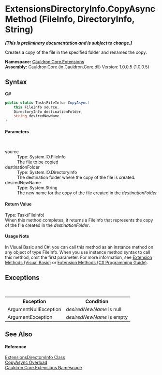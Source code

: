 # ExtensionsDirectoryInfo.CopyAsync Method (FileInfo, DirectoryInfo, String)
 _**\[This is preliminary documentation and is subject to change.\]**_

Creates a copy of the file in the specified folder and renames the copy.

**Namespace:**&nbsp;<a href="N_Cauldron_Core_Extensions">Cauldron.Core.Extensions</a><br />**Assembly:**&nbsp;Cauldron.Core (in Cauldron.Core.dll) Version: 1.0.0.5 (1.0.0.5)

## Syntax

**C#**<br />
``` C#
public static Task<FileInfo> CopyAsync(
	this FileInfo source,
	DirectoryInfo destinationFolder,
	string desiredNewName
)
```


#### Parameters
&nbsp;<dl><dt>source</dt><dd>Type: System.IO.FileInfo<br />The file to be copied</dd><dt>destinationFolder</dt><dd>Type: System.IO.DirectoryInfo<br />The destination folder where the copy of the file is created.</dd><dt>desiredNewName</dt><dd>Type: System.String<br />The new name for the copy of the file created in the *destinationFolder*</dd></dl>

#### Return Value
Type: Task(FileInfo)<br />When this method completes, it returns a FileInfo that represents the copy of the file created in the *destinationFolder*.

#### Usage Note
In Visual Basic and C#, you can call this method as an instance method on any object of type FileInfo. When you use instance method syntax to call this method, omit the first parameter. For more information, see <a href="http://msdn.microsoft.com/en-us/library/bb384936.aspx">Extension Methods (Visual Basic)</a> or <a href="http://msdn.microsoft.com/en-us/library/bb383977.aspx">Extension Methods (C# Programming Guide)</a>.

## Exceptions
&nbsp;<table><tr><th>Exception</th><th>Condition</th></tr><tr><td>ArgumentNullException</td><td>*desiredNewName* is null</td></tr><tr><td>ArgumentException</td><td>*desiredNewName* is empty</td></tr></table>

## See Also


#### Reference
<a href="T_Cauldron_Core_Extensions_ExtensionsDirectoryInfo">ExtensionsDirectoryInfo Class</a><br /><a href="Overload_Cauldron_Core_Extensions_ExtensionsDirectoryInfo_CopyAsync">CopyAsync Overload</a><br /><a href="N_Cauldron_Core_Extensions">Cauldron.Core.Extensions Namespace</a><br />